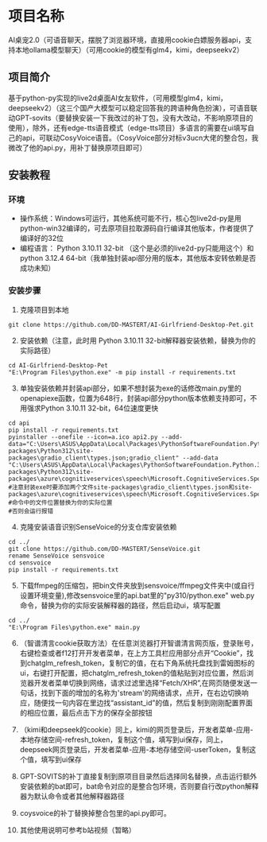 # 项目名称
AI桌宠2.0（可语音聊天，摆脱了浏览器环境，直接用cookie白嫖服务器api，支持本地ollama模型聊天）（可用cookie的模型有glm4，kimi，deepseekv2）
## 项目简介
基于python-py实现的live2d桌面AI女友软件，（可用模型glm4，kimi，deepseekv2）（这三个国产大模型可以稳定回答我的跨语种角色扮演），可语音联动GPT-sovits（要替换安装一下我改过的补丁包，没有大改动，不影响原项目的使用），除外，还有edge-tts语音模式（edge-tts项目）多语言的需要在ui填写自己的api，可联动CosyVoice语音。（CosyVoice部分对标v3ucn大佬的整合包，我微改了他的api.py，用补丁替换原项目即可）



## 安装教程
### 环境
- 操作系统：Windows可运行，其他系统可能不行，核心包live2d-py是用python-win32编译的，可去原项目拉取源码自行编译其他版本，作者提供了编译好的32位
- 编程语言： Python 3.10.11 32-bit （这个是必须的live2d-py只能用这个）和 python 3.12.4 64-bit（我单独封装api部分用的版本，其他版本安转依赖是否成功未知）

### 安装步骤
1. 克隆项目到本地
```
git clone https://github.com/DD-MASTERT/AI-Girlfriend-Desktop-Pet.git
 ```
2. 安装依赖（注意，此时用 Python 3.10.11 32-bit解释器安装依赖，替换为你的实际路径）
 ```
cd AI-Girlfriend-Desktop-Pet
"E:\Program Files\python.exe" -m pip install -r requirements.txt
 ```
3. 单独安装依赖并封装api部分，如果不想封装为exe的话修改main.py里的openapiexe函数，位置为648行，封装api部分python版本依赖支持即可，不用强求Python 3.10.11 32-bit，64位速度更快
 ```
cd api
pip install -r requirements.txt
pyinstaller --onefile --icon=a.ico api2.py --add-data="C:\Users\ASUS\AppData\Local\Packages\PythonSoftwareFoundation.Python.3.12_qbz5n2kfra8p0\LocalCache\local-packages\Python312\site-packages\gradio_client\types.json;gradio_client" --add-data "C:\Users\ASUS\AppData\Local\Packages\PythonSoftwareFoundation.Python.3.12_qbz5n2kfra8p0\LocalCache\local-packages\Python312\site-packages\azure\cognitiveservices\speech\Microsoft.CognitiveServices.Speech.core.dll;."
#注意封装exe时要添加两个文件site-packages\gradio_client\types.json和site-packages\azure\cognitiveservices\speech\Microsoft.CognitiveServices.Speech.core.dll
#命令中的文件位置替换为你的实际位置
#否则会运行报错

 ```
4. 克隆安装语音识别SenseVoice的分支仓库安装依赖
 ```
 cd ../
 git clone https://github.com/DD-MASTERT/SenseVoice.git
rename SenseVoice sensvoice
cd sensvoice
pip install -r requirements.txt
 
 ```

5. 下载ffmpeg的压缩包，把bin文件夹放到sensvoice/ffmpeg文件夹中(或自行设置环境变量),修改sensvoice里的api.bat里的"py310/python.exe" web.py命令，替换为你的实际安装解释器的路径，然后启动ui，填写配置
 ```
 cd ../
"E:\Program Files\python.exe" main.py
  ```

6. （智谱清言cookie获取方法）在任意浏览器打开智谱清言网页版，登录账号，右键检查或者f12打开开发者菜单，在上方工具栏应用部分点开“Cookie”，找到chatglm_refresh_token，复制它的值，在右下角系统托盘找到雷姆图标的ui，右键打开配置，把chatglm_refresh_token的值粘贴到对应位置，然后浏览器开发者菜单切换到网络，请求过滤里选择“Fetch/XHR”,在网页随便发送一句话，找到下面的增加的名称为'stream'的网络请求，点开，在右边切换响应，随便找一句内容在里边找“assistant_id”的值，然后复制到刚刚配置界面的相应位置，最后点击下方的保存全部按钮

7. （kimi和deepseek的cookie）同上，kimi的网页登录后，开发者菜单-应用-本地存储空间-refresh_token，复制这个值，填写到ui保存，同上，deepseek网页登录后，开发者菜单-应用-本地存储空间-userToken，复制这个值，填写到ui保存

8. GPT-SOVITS的补丁直接复制到原项目目录然后选择同名替换，点击运行额外安装依赖的bat即可，bat命令对应的是整合包环境，否则要自行改python解释器为默认命令或者其他解释器路径

9. coysvoice的补丁替换掉整合包里的api.py即可。

10. 其他使用说明可参考b站视频（暂略）
